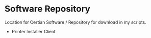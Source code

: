 # Software Repository

Location for Certian Software / Repository for download in my scripts.

- Printer Installer Client
